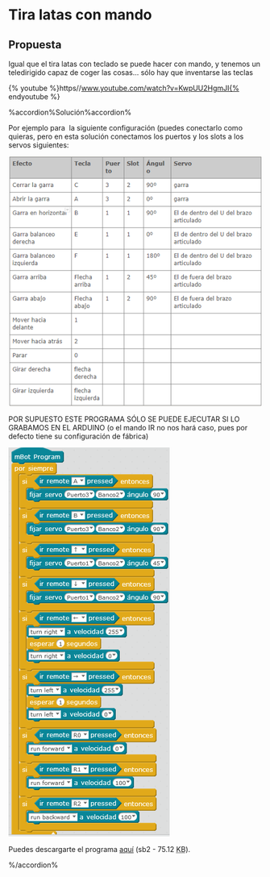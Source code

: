 
# Tira latas con mando

## Propuesta

Igual que el tira latas con teclado se puede hacer con mando, y tenemos un teledirigido capaz de coger las cosas... sólo hay que inventarse las teclas 

{% youtube %}https//www.youtube.com/watch?v=KwpUU2HgmJI{% endyoutube %}

%accordion%Solución%accordion%

Por ejemplo para  la siguiente configuración (puedes conectarlo como quieras, pero en esta solución conectamos los puertos y los slots a los servos siguientes:

![](/assets/garra-mando.png)

POR SUPUESTO ESTE PROGRAMA SÓLO SE PUEDE EJECUTAR SI LO GRABAMOS EN EL ARDUINO (o el mando IR no nos hará caso, pues por defecto tiene su configuración de fábrica)

![](img/TIRALATASMANDO.png)

Puedes descargarte el programa [aquí](http://aularagon.catedu.es/materialesaularagon2013/mbot/M3plus/TIRALATASMANDOIR.sb2) (sb2 - 75.12 <abbr lang="en" title="KiloBytes">KB</abbr>).

%/accordion%

